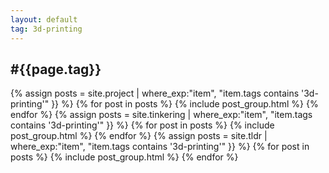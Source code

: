 ```yaml
---
layout: default
tag: 3d-printing
---
```


<div class="pt-3 container text-center">
    <h2>#{{page.tag}}</h2>
</div>

<div class="container pt-3 pb-5 mb-5">
    <div class="card-group row text-center">
        {% assign posts = site.project | where_exp:"item", "item.tags contains '3d-printing'" }} %}
        {% for post in posts %}
        {% include post_group.html %}
        {% endfor %}
        {% assign posts = site.tinkering | where_exp:"item", "item.tags contains '3d-printing'" }} %}
        {% for post in posts %}
        {% include post_group.html %}
        {% endfor %}
        {% assign posts = site.tldr | where_exp:"item", "item.tags contains '3d-printing'" }} %}
        {% for post in posts %}
        {% include post_group.html %}
        {% endfor %}
    </div>
</div>